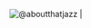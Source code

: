  ![@aboutthatjazz](https://avatars.githubusercontent.com/u/8271635?s=200&u=8c2128804a8425aeadc554c7c56aba40927d075a&v=4) | 
